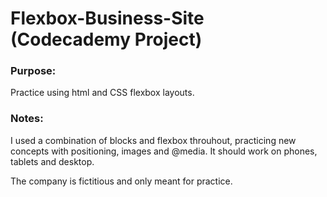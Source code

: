 # Flexbox-Business-Site (Codecademy Project)

### Purpose:

Practice using html and CSS flexbox layouts.

### Notes:

I used a combination of blocks and flexbox throuhout,
practicing new concepts with positioning, images and 
@media. It should work on phones, tablets and desktop.

The company is fictitious and only meant for practice.
